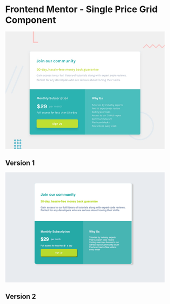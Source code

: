 # Frontend Mentor - Single Price Grid Component

![Design preview for the Single Price Grid Component coding challenge](./design/desktop-preview.jpg)

## Version 1

![Version 1](./design/version1.png)

## Version 2
